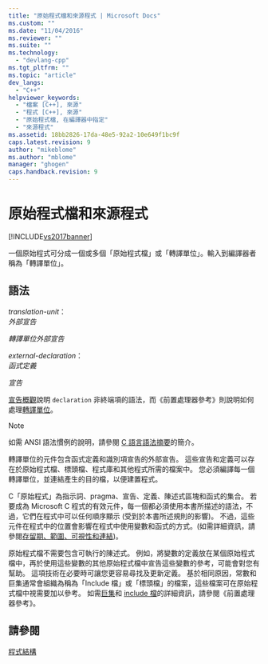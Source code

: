```yaml
---
title: "原始程式檔和來源程式 | Microsoft Docs"
ms.custom: ""
ms.date: "11/04/2016"
ms.reviewer: ""
ms.suite: ""
ms.technology: 
  - "devlang-cpp"
ms.tgt_pltfrm: ""
ms.topic: "article"
dev_langs: 
  - "C++"
helpviewer_keywords: 
  - "檔案 [C++], 來源"
  - "程式 [C++], 來源"
  - "原始程式檔, 在編譯器中指定"
  - "來源程式"
ms.assetid: 18bb2826-17da-48e5-92a2-10e649f1bc9f
caps.latest.revision: 9
author: "mikeblome"
ms.author: "mblome"
manager: "ghogen"
caps.handback.revision: 9
---
```

# 原始程式檔和來源程式
[!INCLUDE[vs2017banner](../assembler/inline/includes/vs2017banner.md)]

一個原始程式可分成一個或多個「原始程式檔」或「轉譯單位」。輸入到編譯器者稱為「轉譯單位」。  
  
## 語法  
 *translation\-unit*：  
 *外部宣告*  
  
 *轉譯單位外部宣告*  
  
 *external\-declaration*：  
 *函式定義*  
  
 *宣告*  
  
 [宣告概觀](../c-language/overview-of-declarations.md)說明 `declaration` 非終端項的語法，而《前置處理器參考》則說明如何處理[轉譯單位](../preprocessor/phases-of-translation.md)。  
  
> [!NOTE]
>  如需 ANSI 語法慣例的說明，請參閱 [C 語言語法摘要](../c-language/c-language-syntax-summary.md)的簡介。  
  
 轉譯單位的元件包含函式定義和識別項宣告的外部宣告。  這些宣告和定義可以存在於原始程式檔、標頭檔、程式庫和其他程式所需的檔案中。  您必須編譯每一個轉譯單位，並連結產生的目的檔，以便建置程式。  
  
 C「原始程式」為指示詞、pragma、宣告、定義、陳述式區塊和函式的集合。  若要成為 Microsoft C 程式的有效元件，每一個都必須使用本書所描述的語法，不過，它們在程式中可以任何順序顯示 \(受到於本書所述規則的影響\)。  不過，這些元件在程式中的位置會影響在程式中使用變數和函式的方式。\(如需詳細資訊，請參閱[存留期、範圍、可視性和連結](../c-language/lifetime-scope-visibility-and-linkage.md)\)。  
  
 原始程式檔不需要包含可執行的陳述式。  例如，將變數的定義放在某個原始程式檔中，再於使用這些變數的其他原始程式檔中宣告這些變數的參考，可能會對您有幫助。  這項技術在必要時可讓您更容易尋找及更新定義。  基於相同原因，常數和巨集通常會組織為稱為「Include 檔」或「標頭檔」的檔案，這些檔案可在原始程式檔中視需要加以參考。  如需[巨集](../preprocessor/macros-c-cpp.md)和 [include 檔](../preprocessor/hash-include-directive-c-cpp.md)的詳細資訊，請參閱《前置處理器參考》。  
  
## 請參閱  
 [程式結構](../c-language/program-structure.md)
